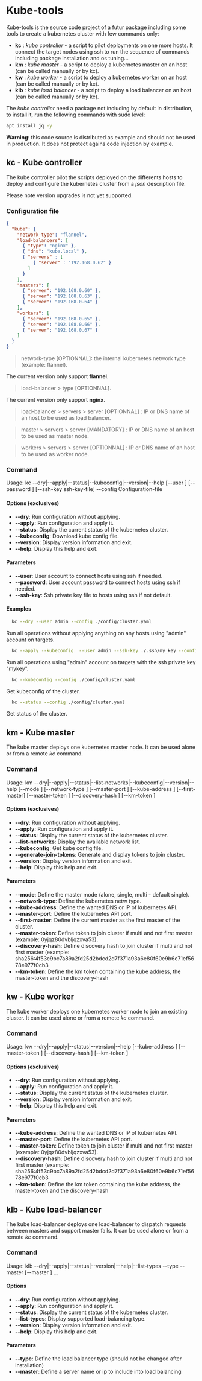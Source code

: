 # Kube-tools

Kube-tools is the source code project of a futur package including some tools to create a kubernetes cluster with few commands only:

* **kc** : *kube controller* - a script to pilot deployments on one more hosts. It connect the target nodes using ssh to run the sequence of commands including package installation and os tuning...
* **km** : *kube master* - a script to deploy a kubernetes master on an host (can be called manually or by kc).
* **kw** : *kube worker* - a script to deploy a kubernetes worker on an host (can be called manually or by kc).
* **klb** : *kube load balancer* - a script to deploy a load balancer on an host (can be called manually or by kc).

The *kube controller* need a package not including by default in distribution, to install it, run the following commands with sudo level:

~~~ bash
apt install jq -y
~~~

**Warning**: this code source is distributed as example and should not be used in production. It does not protect agains code injection by example.

## kc - Kube controller

The kube controller pilot the scripts deployed on the differents hosts to deploy and configure the kubernetes cluster from a *json* description file.

Please note version upgrades is not yet supported.

### Configuration file

~~~ json
{ 
  "kube": {
    "network-type": "flannel",
    "load-balancers": [
      { "type": "nginx" },
      { "dns": "kube.local" },
      { "servers" : [
          { "server" : "192.168.0.62" }
        ]
      }
    ],
    "masters": [
      { "server": "192.168.0.60" },
      { "server": "192.168.0.63" },
      { "server": "192.168.0.64" }
    ],
    "workers": [
      { "server": "192.168.0.65" },
      { "server": "192.168.0.66" },
      { "server": "192.168.0.67" }
    ]
  }
}


~~~  

> network-type [OPTIONNAL]: the internal kubernetes network type (example: flannel).

The current version only support **flannel**.

> load-balancer > type [OPTIONNAL].

The current version only support **nginx**.

> load-balancer > servers > server [OPTIONNAL] : IP or DNS name of an host to be used as load balancer.

> master > servers > server [MANDATORY] : IP or DNS name of an host to be used as master node.

> workers > servers > server [OPTIONNAL] : IP or DNS name of an host to be used as worker node.

### Command

Usage: kc --dry|--apply|--status|--kubeconfig|--version|--help [--user <user>] [--password <password>] [--ssh-key ssh-key-file] --config Configuration-file

#### Options (exclusives)

 * **--dry**: Run configuration without applying.
 * **--apply**: Run configuration and apply it.
 * **--status**: Display the current status of the kubernetes cluster.
 * **--kubeconfig**: Download kube config file.
 * **--version**: Display version information and exit.
 * **--help**: Display this help and exit.

#### Parameters

 * **--user**: User account to connect hosts using ssh if needed.
 * **--password**: User account password to connect hosts using ssh if needed.
 * **--ssh-key**: Ssh private key file to hosts using ssh if not default.

#### Examples

~~~ bash  
  kc --dry --user admin --config ./config/cluster.yaml
~~~

  Run all operations without applying anything on any hosts using "admin" account on targets.

~~~ bash
  kc --apply --kubeconfig  --user admin --ssh-key ./.ssh/my_key --config ./config/cluster.yaml
~~~

  Run all operations using "admin" account on targets with the ssh private key "mykey".

~~~ bash
  kc --kubeconfig --config ./config/cluster.yaml
~~~

  Get kubeconfig of the cluster.

~~~ bash
  kc --status --config ./config/cluster.yaml
~~~

  Get status of the cluster.

## km - Kube master

The kube master deploys one kubernetes master node. It can be used alone or from a remote *kc* command.

### Command

Usage: km --dry|--apply|--status|--list-networks|--kubeconfig|--version|--help [--mode <mode>] [--network-type <network-type>] [--master-port <port>] [--kube-address <kube-address>] [--first-master] [--master-token <master-token>] [--discovery-hash <discovery-hash>] [--km-token <km-token>]

#### Options (exclusives)

* **--dry**: Run configuration without applying.
* **--apply**: Run configuration and apply it.
* **--status**: Display the current status of the kubernetes cluster.
* **--list-networks**: Display the available network list.
* **--kubeconfig**:  Get kube config file.
* **--generate-join-tokens**: Generate and display tokens to join cluster.
* **--version**: Display version information and exit.
* **--help**: Display this help and exit.

#### Parameters

* **--mode**: Define the master mode (alone, single, multi - default single).
* **--network-type**: Define the kubernetes netw type.
* **--kube-address**: Define the wanted DNS or IP of kubernetes API.
* **--master-port**: Define the kubernetes API port.
* **--first-master**: Define the current master as the first master of the cluster.
* **--master-token**: Define token to join cluster if multi and not first master (example: 0yjqz80dvbljqzxva53).
* **--discovery-hash**: Define discovery hash to join cluster if multi and not first master (example: sha256:4f53c9bc7a89a2fd25d2bdcd2d7f371a93a6e80f60e9b6c71ef5678e977f0cb3
* **--km-token**: Define the km token containing the kube address, the master-token and the discovery-hash

## kw - Kube worker

The kube worker deploys one kubernetes worker node to join an existing cluster. It can be used alone or from a remote *kc* command.

### Command

Usage: kw --dry|--apply|--status|--version|--help [--kube-address <kube-address>] [--master-token <master-token>] [--discovery-hash <discovery-hash>] [--km-token <km-token>]

#### Options (exclusives)

* **--dry**: Run configuration without applying.
* **--apply**: Run configuration and apply it.
* **--status**: Display the current status of the kubernetes cluster.
* **--version**: Display version information and exit.
* **--help**: Display this help and exit.

#### Parameters

* **--kube-address**: Define the wanted DNS or IP of kubernetes API.
* **--master-port**: Define the kubernetes API port.
* **--master-token**: Define token to join cluster if multi and not first master (example: 0yjqz80dvbljqzxva53).
* **--discovery-hash**: Define discovery hash to join cluster if multi and not first master (example: sha256:4f53c9bc7a89a2fd25d2bdcd2d7f371a93a6e80f60e9b6c71ef5678e977f0cb3
* **--km-token**: Define the km token containing the kube address, the master-token and the discovery-hash

## klb - Kube load-balancer

The kube load-balancer deploys one load-balancer to dispatch requests between masters and support master fails. It can be used alone or from a remote *kc* command.

### Command

Usage: klb --dry|--apply|--status|--version|--help|--list-types  --type <type> --master <master1> [--master <master2>] ...

#### Options

 * **--dry**: Run configuration without applying.
 * **--apply**: Run configuration and apply it.
 * **--status**: Display the current status of the kubernetes cluster.
  * **--list-types**: Display supported load-balancing type.
 * **--version**: Display version information and exit.
 * **--help**: Display this help and exit.

#### Parameters

 * **--type**: Define the load balancer type (should not be changed after installation)
 * **--master**: Define a server name or ip to include into load balancing